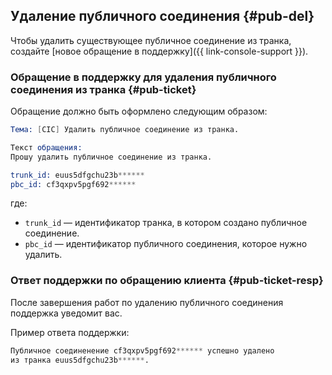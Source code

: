 ## Удаление публичного соединения {#pub-del}

Чтобы удалить cуществующее публичное соединение из транка, создайте [новое обращение в поддержку]({{ link-console-support }}).

### Обращение в поддержку для удаления публичного соединения из транка {#pub-ticket}

Обращение должно быть оформлено следующим образом:
```s
Тема: [CIC] Удалить публичное соединение из транка.

Текст обращения:
Прошу удалить публичное соединение из транка.

trunk_id: euus5dfgchu23b******
pbc_id: cf3qxpv5pgf692******
```

где:

* `trunk_id` — идентификатор транка, в котором создано публичное соединение.
* `pbc_id` — идентификатор публичного соединения, которое нужно удалить.

### Ответ поддержки по обращению клиента {#pub-ticket-resp}

После завершения работ по удалению публичного соединения поддержка уведомит вас.

Пример ответа поддержки:

```s
Публичное соединенение cf3qxpv5pgf692****** успешно удалено
из транка euus5dfgchu23b******.
```


